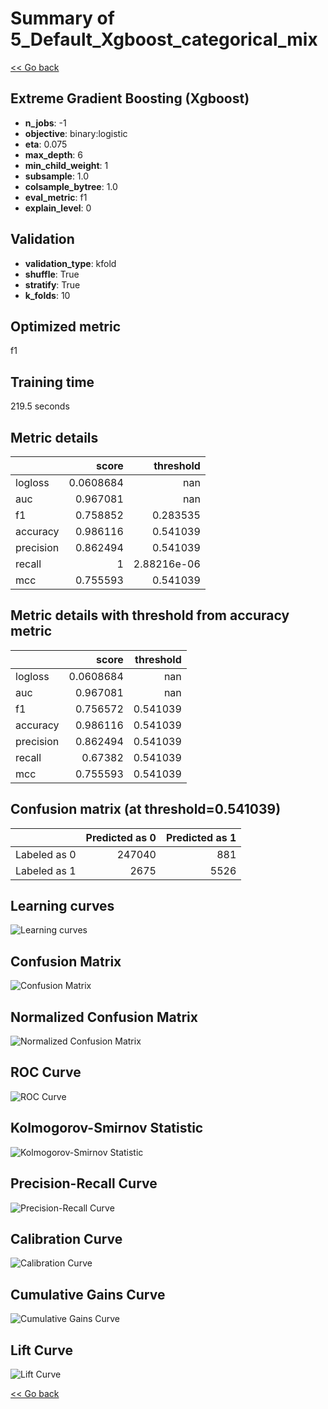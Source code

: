 # Summary of 5_Default_Xgboost_categorical_mix

[<< Go back](../README.md)


## Extreme Gradient Boosting (Xgboost)
- **n_jobs**: -1
- **objective**: binary:logistic
- **eta**: 0.075
- **max_depth**: 6
- **min_child_weight**: 1
- **subsample**: 1.0
- **colsample_bytree**: 1.0
- **eval_metric**: f1
- **explain_level**: 0

## Validation
 - **validation_type**: kfold
 - **shuffle**: True
 - **stratify**: True
 - **k_folds**: 10

## Optimized metric
f1

## Training time

219.5 seconds

## Metric details
|           |     score |     threshold |
|:----------|----------:|--------------:|
| logloss   | 0.0608684 | nan           |
| auc       | 0.967081  | nan           |
| f1        | 0.758852  |   0.283535    |
| accuracy  | 0.986116  |   0.541039    |
| precision | 0.862494  |   0.541039    |
| recall    | 1         |   2.88216e-06 |
| mcc       | 0.755593  |   0.541039    |


## Metric details with threshold from accuracy metric
|           |     score |   threshold |
|:----------|----------:|------------:|
| logloss   | 0.0608684 |  nan        |
| auc       | 0.967081  |  nan        |
| f1        | 0.756572  |    0.541039 |
| accuracy  | 0.986116  |    0.541039 |
| precision | 0.862494  |    0.541039 |
| recall    | 0.67382   |    0.541039 |
| mcc       | 0.755593  |    0.541039 |


## Confusion matrix (at threshold=0.541039)
|              |   Predicted as 0 |   Predicted as 1 |
|:-------------|-----------------:|-----------------:|
| Labeled as 0 |           247040 |              881 |
| Labeled as 1 |             2675 |             5526 |

## Learning curves
![Learning curves](learning_curves.png)
## Confusion Matrix

![Confusion Matrix](confusion_matrix.png)


## Normalized Confusion Matrix

![Normalized Confusion Matrix](confusion_matrix_normalized.png)


## ROC Curve

![ROC Curve](roc_curve.png)


## Kolmogorov-Smirnov Statistic

![Kolmogorov-Smirnov Statistic](ks_statistic.png)


## Precision-Recall Curve

![Precision-Recall Curve](precision_recall_curve.png)


## Calibration Curve

![Calibration Curve](calibration_curve_curve.png)


## Cumulative Gains Curve

![Cumulative Gains Curve](cumulative_gains_curve.png)


## Lift Curve

![Lift Curve](lift_curve.png)



[<< Go back](../README.md)
